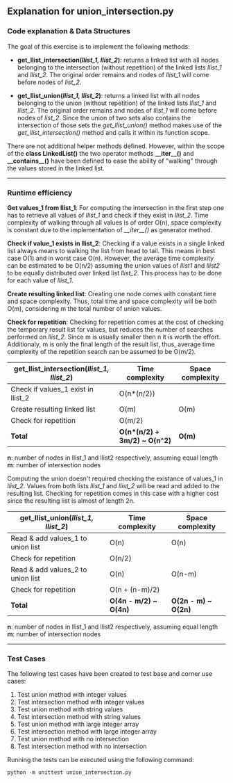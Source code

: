 ## Explanation for union_intersection.py

### Code explanation & Data Structures

The goal of this exercise is to implement the following methods:

* **get_llist_intersection(*llist_1, llist_2*)**: returns a linked list with all nodes belonging to the intersection (without repetition) of the linked lists *llist_1* and *llist_2*. The original order remains and nodes of *llist_1* will come before nodes of *list_2*.

* **get_llist_union(*llist_1, llist_2*)**: returns a linked list with all nodes belonging to the union (without repetition) of the linked lists *llist_1* and *llist_2*. The original order remains and nodes of *llist_1* will come before nodes of *list_2*. Since the union of two sets also contains the intersection of those sets the *get_llist_union()* method makes use of the *get_llist_intersection()* method and calls it within its function scope. 

There are not additional helper methods defined. However, within the scope of the **class LinkedList()** the two operator methods **\_\_iter\_\_()** and **\_\_contains\_\_()** have been defined to ease the ability of "walking" through the values stored in the linked list.

---

### Runtime efficiency

**Get values_1 from llist_1**: For computing the intersection in the first step one has to retrieve all values of *llist_1* and check if they exist in *llist_2*. Time complexity of walking through all values is of order O(n), space complexity is constant due to the implementation of *\_\_iter\_\_()* as generator method.

**Check if value_1 exists in llist_2**: Checking if a value exists in a single linked list always means to walking the list from head to tail. This means in best case O(1) and in worst case O(n). However, the average time complexity can be estimated to be O(n/2) assuming the union values of *llist1* and *llist2* to be equally distributed over linked list *llist_2*. This process has to be done for each value of *llist_1*.

**Create resulting linked list**: Creating one node comes with constant time and space complexity. Thus, total time and space complexity will be both O(m), considering m the total number of union values.

**Check for repetition**: Checking for repetition comes at the cost of checking the temporary result list for values, but reduces the number of searches performed on *llist_2*. Since m is usually smaller then n it is worth the effort. Additionaly, m is only the final length of the result list, thus, average time complexity of the repetition search can be assumed to be O(m/2).

| **get_llist_intersection(*llist_1, llist_2*)** | Time complexity | Space complexity |
| ------------------- | --------------- | ---------------- |
| Check if values_1 exist in llist_2 | O(n\*(n/2)) | |
| Create resulting linked list | O(m) | O(m) |
| Check for repetition | O(m/2) |  |
| **Total** | **O(n\*(n/2) + 3m/2) ~ O(n^2)** | **O(m)** |

**n**: number of nodes in llist_1 and llist2 respectively, assuming equal length
**m**: number of intersection nodes

Computing the union doesn't required checking the existance of values_1 in *llist_2*. Values from both lists *llist_1* and *llist_2* will be read and added to the resulting list. Checking for repetition comes in this case with a higher cost since the resulting list is almost of length 2n. 

| **get_llist_union(*llist_1, llist_2*)** | Time complexity | Space complexity |
| ------------------- | --------------- | ---------------- |
| Read & add values_1 to union list | O(n) | O(n) |
| Check for repetition | O(n/2) |  |
| Read & add values_2 to union list | O(n) | O(n-m) |
| Check for repetition | O(n + (n-m)/2) |  |
| **Total** | **O(4n - m/2) ~ O(4n)** | **O(2n - m) ~ O(2n)** |

**n**: number of nodes in llist_1 and llist2 respectively, assuming equal length
**m**: number of intersection nodes

---

### Test Cases

The following test cases have been created to test base and corner use cases:

1. Test union method with integer values
2. Test intersection method with integer values
3. Test union method with string values
4. Test intersection method with string values
5. Test union method with large integer array
6. Test intersection method with large integer array
7. Test union method with no intersection
8. Test intersection method with no intersection

Running the tests can be executed using the following command:

```
python -m unittest union_intersection.py
```